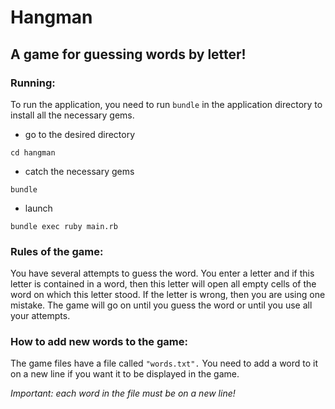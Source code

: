 Hangman
=====================
A game for guessing words by letter!
-----------------------------------
### Running:
To run the application, you need to run `bundle` in the application directory to install all the necessary gems.

+ go to the desired directory
```
cd hangman
```
+ catch the necessary gems
```
bundle
``` 
+ launch
```
bundle exec ruby main.rb
``` 

### Rules of the game:
You have several attempts to guess the word. 
You enter a letter and if this letter is contained in a word, 
then this letter will open all empty cells of the word on which this letter stood. 
If the letter is wrong, then you are using one mistake. 
The game will go on until you guess the word or until you use all your attempts.

### How to add new words to the game:
The game files have a file called `"words.txt".` 
You need to add a word to it on a new line if you want it to be displayed in the game.

*Important: each word in the file must be on a new line!*
